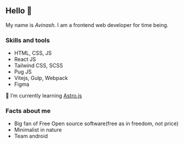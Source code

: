 ## Hello 👋

My name is _Avinash_. I am a frontend web developer for time being.

### Skills and tools

-   HTML, CSS, JS
-   React JS
-   Tailwind CSS, SCSS
-   Pug JS
-   Vitejs, Gulp, Webpack
-   Figma

🌱 I’m currently learning [Astro.js](https://astro.build)

### Facts about me

-   Big fan of Free Open source software(free as in freedom, not price)
-   Minimalist in nature
-   Team android
